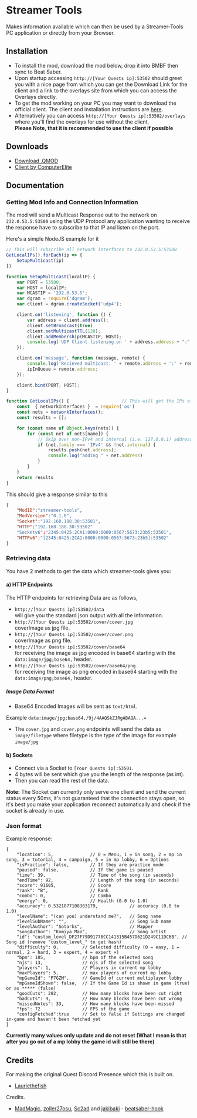 # Streamer Tools

Makes information available which can then be used by a Streamer-Tools PC application or directly from your Browser.

## Installation
- To install the mod, download the mod below, drop it into BMBF then sync to Beat Saber.
- Upon startup accessing `http://[Your Quests ip]:53502` should greet you with a nice page from which you can get the Download Link for the client and a link to the overlays site from which you can access the Overlays directly.
- To get the mod working on your PC you may want to download the official client. The client and installation instructions are [here](https://github.com/ComputerElite/streamer-tools-client).
- Alternatively you can access `http://[Your Quests ip]:53502/overlays` where you'll find the overlays for use without the client, <br><b>Please Note, that it is recommended to use the client if possible</b>

## Downloads
- [Download .QMOD](https://github.com/EnderdracheLP/streamer-tools/releases/latest)
- [Client by ComputerElite](https://github.com/ComputerElite/streamer-tools-client)

## Documentation
### Getting Mod Info and Connection Information
The mod will send a Multicast Response out to the network on `232.0.53.5:53500` using the UDP Protocol any application wanting to receive the response have to subscribe to that IP and listen on the port.

Here's a simple NodeJS example for it

```js
// This will subscribe all network interfaces to 232.0.53.5:53500
GetLocalIPs().forEach(ip => {
    SetupMulticast(ip)
})

function SetupMulticast(localIP) {
    var PORT = 53500;
    var HOST = localIP;
    var MCASTIP = '232.0.53.5';
    var dgram = require('dgram');
    var client = dgram.createSocket('udp4');

    client.on('listening', function () {
        var address = client.address();
        client.setBroadcast(true)
        client.setMulticastTTL(128); 
        client.addMembership(MCASTIP, HOST);
        console.log('UDP Client listening on ' + address.address + ":" + address.port);
    });

    client.on('message', function (message, remote) {   
        console.log('Recieved multicast: ' + remote.address + ':' + remote.port +' - ' + message);
        ipInQueue = remote.address;
    });

    client.bind(PORT, HOST);
}

function GetLocalIPs() {                    // This will get the IPs of all network interfaces
	const  { networkInterfaces }  = require('os')
    const nets = networkInterfaces();
    const results = [];

    for (const name of Object.keys(nets)) {
        for (const net of nets[name]) {
            // Skip over non-IPv4 and internal (i.e. 127.0.0.1) addresses
            if (net.family === 'IPv4' && !net.internal) {
                results.push(net.address);
                console.log("adding " + net.address)
            }
        }
    }
    return results
}
```

This should give a response similar to this

```json
{
    "ModID":"streamer-tools",
    "ModVersion":"0.1.0",
    "Socket":"192.168.188.30:53501",
    "HTTP":"192.168.188.30:53502"
    "Socketv6":"2345:0425:2CA1:0000:0000:0567:5673:23b5:53501",
    "HTTPv6":"[2345:0425:2CA1:0000:0000:0567:5673:23b5]:53502"
}
```

### Retrieving data
You have 2 methods to get the data which streamer-tools gives you:

#### a) **HTTP Endpoints**

The HTTP endpoints for retrieving Data are as follows, 
- `http://[Your Quests ip]:53502/data` <br> will give you the standard json output with all the information.
- `http://[Your Quests ip]:53502/cover/cover.jpg` <br> coverImage as jpg file.
- `http://[Your Quests ip]:53502/cover/cover.png` <br>coverImage as png file.
- `http://[Your Quests ip]:53502/cover/base64` <br> for receiving the image as jpg encoded in base64 starting with the `data:image/jpg;base64,` header.
- `http://[Your Quests ip]:53502/cover/base64/png` <br> for receiving the image as png encoded in base64 starting with the `data:image/png;base64,` header.

##### Image Data Format

- Base64 Encoded Images will be sent as `text/html`.

Example `data:image/jpg;base64,/9j/4AAQSkZJRgABAQA...=`

- The `cover.jpg` and `cover.png` endpoints will send the data as `image/filetype` where filetype is the type of the image for example `image/jpg` 

#### b) **Sockets**

- Connect via a Socket to `[Your Quests ip]:53501`.
- 4 bytes will be sent which give you the length of the response (as int). 
- Then you can read the rest of the data. 
 
**Note:** The Socket can currently only serve one client and send the current status every 50ms, it's not guaranteed that the connection stays open, so it's best you make your application reconnect automatically and check if the socket is already in use.

### Json format
Example response:
```jsonc
{
    "location": 5,              // 0 = Menu, 1 = in song, 2 = mp in song, 3 = tutorial, 4 = campaign, 5 = in mp lobby, 6 = Options
    "isPractice": false,        // If they are practice mode
    "paused": false,            // If the game is paused
    "time": 39,                 // Time of the song (in seconds)
    "endTime": 92,              // Length of the song (in seconds)
    "score": 91605,             // Score
    "rank": "B",                // Rank
    "combo": 0,                 // Combo
    "energy": 0,                // Health (0.0 to 1.0)
    "accuracy": 0.5321077108383179,            // accuracy (0.0 to 1.0)
    "levelName": "(can you) understand me?",   // Song name
    "levelSubName": "",                        // Song Sub name
    "levelAuthor": "Sotarks",                  // Mapper
    "songAuthor": "Komiya Mao",                // Song artist
    "id": "custom_level_DF27F79D91778CC141315B457D621D249C11DC6B", // Song id (remove "custom_level_" to get hash)
    "difficulty": 0,         // Selected difficulty (0 = easy, 1 = normal, 2 = hard, 3 = expert, 4 = expert +)
    "bpm": 185,              // bpm of the selected song
    "njs": 13,               // njs of the selected song
    "players": 1,            // Players in current mp lobby
    "maxPlayers": 5,         // max players of current mp lobby
    "mpGameId": "P7GZM",     // GameId of current multiplayer lobby
    "mpGameIdShown": false,  // If the Game Id is shown in game (true) or as ***** (false)
    "goodCuts": 282,         // How many blocks have been cut right
    "badCuts": 9,            // How many blocks have been cut wrong
    "missedNotes": 33,       // How many blocks have been missed
    "fps": 72                // FPS of the game
    "configFetched":true     // Set to false if Settings are changed in-game and haven't been fetched yet
}
```
**Currently many values only update and do not reset (What I mean is that after you go out of a mp lobby the game id will still be there)**

## Credits
For making the original Quest Discord Presence which this is built on.
* [Lauriethefish](https://github.com/Lauriethefish)

Credits.
* [MadMagic](https://github.com/madmagic007), [zoller27osu](https://github.com/zoller27osu), [Sc2ad](https://github.com/Sc2ad) and [jakibaki](https://github.com/jakibaki) - [beatsaber-hook](https://github.com/sc2ad/beatsaber-hook)
